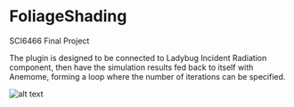 # FoliageShading
SCI6466 Final Project

The plugin is designed to be connected to Ladybug Incident Radiation component, then have the simulation results fed back to itself with Anemome, forming a loop where the number of iterations can be specified. 

![alt text](http://jialiangxiang.com/wordpress/wp-content/uploads/2023/03/GrasshopperCapture.png)
